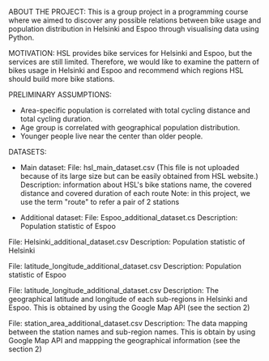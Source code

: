 ABOUT THE PROJECT: This is a group project in a programming course where we aimed to discover any possible relations between bike usage and population distribution in Helsinki and Espoo through visualising data using Python. 

MOTIVATION: HSL provides bike services for Helsinki and Espoo, but the services are still limited. Therefore, we would like to examine the pattern of bikes usage in Helsinki and Espoo and recommend which regions HSL should build more bike stations.

PRELIMINARY ASSUMPTIONS:
- Area-specific population is correlated with total cycling distance and total cycling duration.
- Age group is correlated with geographical population distribution.
- Younger people live near the center than older people.

DATASETS:
- Main dataset:
File: hsl_main_dataset.csv (This file is not uploaded because of its large size but can be easily obtained from HSL website.)
Description: information about HSL's bike stations name, the covered distance and covered duration of each route
Note: in this project, we use the term "route" to refer a pair of 2 stations

- Additional dataset:
File: Espoo_additional_dataset.cs
Description: Population statistic of Espoo

File: Helsinki_additional_dataset.csv
Description: Population statistic of Helsinki

File: latitude_longitude_additional_dataset.csv
Description: Population statistic of Espoo

File: latitude_longitude_additional_dataset.csv
Description: The geographical latitude and longitude of each sub-regions in Helsinki and Espoo. This is obtained by using the Google Map API (see the section 2)

File: station_area_additional_dataset.csv
Description: The data mapping between the station names and sub-region names. This is obtain by using Google Map API and mappping the geographical information (see the section 2)
